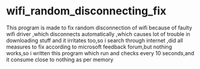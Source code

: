 # wifi_random_disconnecting_fix
This program is made to fix random disconnection of wifi because of faulty wifi driver ,which disconnects automatically ,which causes lot of trouble in downloading stuff and it irritates too,so i search through internet ,did all measures to fix according to microsoft feedback forum,but nothing works,so i written this program which run and checks every 10 seconds,and it consume close to nothing as per memory
